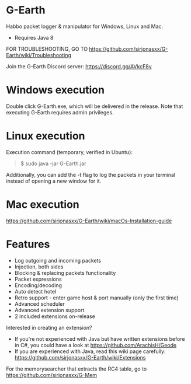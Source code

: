 # G-Earth
Habbo packet logger & manipulator for Windows, Linux and Mac.

- Requires Java 8

FOR TROUBLESHOOTING, GO TO https://github.com/sirjonasxx/G-Earth/wiki/Troubleshooting

Join the G-Earth Discord server: https://discord.gg/AVkcF8y

# Windows execution
Double click G-Earth.exe, which will be delivered in the release. Note that executing G-Earth requires admin privileges.

# Linux execution
Execution command (temporary, verified in Ubuntu):
> $ sudo java -jar G-Earth.jar 

Additionally, you can add the -t flag to log the packets in your terminal instead of opening a new window for it.

# Mac execution
https://github.com/sirjonasxx/G-Earth/wiki/macOs-Installation-guide

# Features
* Log outgoing and incoming packets
* Injection, both sides
* Blocking & replacing packets functionality
* Packet expressions
* Encoding/decoding
* Auto detect hotel
* Retro support - enter game host & port manually (only the first time)
* Advanced scheduler
* Advanced extension support
* 2 included extensions on-release

Interested in creating an extension?
* If you're not experienced with Java but have written extensions before in C#, you could have a look at https://github.com/ArachisH/Geode
* If you are experienced with Java, read this wiki page carefully: https://github.com/sirjonasxx/G-Earth/wiki/Extensions

For the memorysearcher that extracts the RC4 table, go to https://github.com/sirjonasxx/G-Mem
